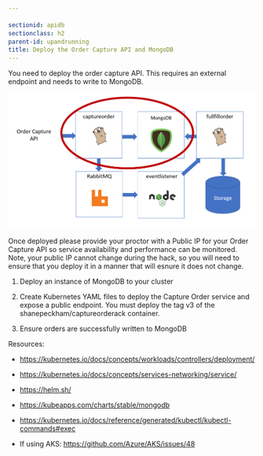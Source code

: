 ```yaml
---

sectionid: apidb
sectionclass: h2
parent-id: upandrunning
title: Deploy the Order Capture API and MongoDB
---
```


You need to deploy the order capture API. This requires an external endpoint and
needs to write to MongoDB.

![](media/51744cdc31c555b1d76c71f5e2693471.png)

Once deployed please provide your proctor with a Public IP for your Order
Capture API so service availability and performance can be monitored. Note, your
public IP cannot change during the hack, so you will need to ensure that you deploy it
in a manner that will esnure it does not change.

1.  Deploy an instance of MongoDB to your cluster

2.  Create Kubernetes YAML files to deploy the Capture Order service and
    expose a public endpoint. You must deploy the tag v3 of the shanepeckham/captureorderack container.

3.  Ensure orders are successfully written to MongoDB

Resources:

-   <https://kubernetes.io/docs/concepts/workloads/controllers/deployment/>

-   <https://kubernetes.io/docs/concepts/services-networking/service/>

-   <https://helm.sh/>

-   <https://kubeapps.com/charts/stable/mongodb>

-   <https://kubernetes.io/docs/reference/generated/kubectl/kubectl-commands#exec>

-   If using AKS: <https://github.com/Azure/AKS/issues/48>

